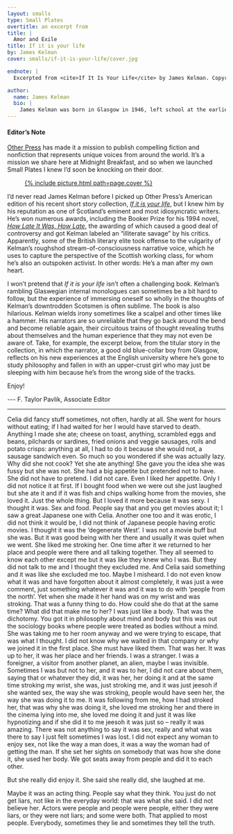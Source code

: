 ```yaml
---
layout: smalls
type: Small Plates
overtitle: an excerpt from
title: |
  Amor and Exile
title: If it is your life
by: James Kelman
cover: smalls/if-it-is-your-life/cover.jpg

endnote: |
  Excerpted from <cite>If It Is Your Life</cite> by James Kelman. Copyright 2014 by James Kelman. Published by Other Press. All rights reserved. Reprinted by permission from Other Press.

author:
  name: James Kelman
  bio: |
    James Kelman was born in Glasgow in 1946, left school at the earliest opportunity, and began working life in a factory aged 15. Emigrated with his family to California in 1963, returned to Scotland 1964. Kelman has worked at a variety of jobs ever since. He began writing while living in London aged twenty two and later met Texan writer Mary Gray Hughes. With her support his debut story collection, <cite>An Old Pub Near The Angel</cite> was published by Puckerbrush Press, Maine, in 1973.  His fourth novel, <cite>How Late It Was, How Late</cite>, won the Booker Prize in 1994. His recent publications include story collections <cite>Busted Scotch</cite> and <cite>If it is your life</cite>; and novels, <cite>You have to be careful in the Land of the Free</cite>, <cite>Translated Accounts</cite>, and <cite>Kieron Smith, boy</cite>. Kelman has taught at the University of Texas in Austin, and San José State University, California. He and his wife live in Scotland, not far from their two daughters and two grandchildren.
---
```


<div class="intro" markdown="block">

<h4>Editor’s Note</h4>

<a href="http://www.otherpress.com/">Other Press</a> has made it a mission to publish compelling fiction and nonfiction that represents unique voices from around the world. It’s a mission we share here at Midnight Breakfast, and so when we launched Small Plates I knew I’d soon be knocking on their door.

<figure class="right small">
  <a href="http://www.otherpress.com/books/life/">{% include picture.html path=page.cover %}</a>
</figure>


I’d never read James Kelman before I picked up Other Press’s American edition of his recent short story collection, <a href="http://www.otherpress.com/books/life/"><cite>If it is your life</cite></a>, but I knew him by his reputation as one of Scotland’s eminent and most idiosyncratic writers. He’s won numerous awards, including the Booker Prize for his 1994 novel, <a href="http://www.theguardian.com/books/2011/sep/14/booker-club-james-kelman-how-late"><cite>How Late It Was, How Late</cite></a>, the awarding of which caused a good deal of controversy and got Kelman labeled an “illiterate savage” by his critics. Apparently, some of the British literary elite took offense to the vulgarity of Kelman’s roughshod stream-of-consciousness narrative voice, which he uses to capture the perspective of the Scottish working class, for whom he’s also an outspoken activist. In other words: He’s a man after my own heart.

I won’t pretend that <cite>If it is your life</cite> isn’t often a challenging book. Kelman’s rambling Glaswegian internal monologues can sometimes be a bit hard to follow, but the experience of immersing oneself so wholly in the thoughts of Kelman’s downtrodden Scotsmen is often sublime. The book is also hilarious. Kelman wields irony sometimes like a scalpel and other times like a hammer. His narrators are so unreliable that they go back around the bend and become reliable again, their circuitous trains of thought revealing truths about themselves and the human experience that they may not even be aware of. Take, for example, the excerpt below, from the titular story in the collection, in which the narrator, a good old blue-collar boy from Glasgow, reflects on his new experiences at the English university where he’s gone to study philosophy and fallen in with an upper-crust girl who may just be sleeping with him because he’s from the wrong side of the tracks.

Enjoy!

--- F. Taylor Pavlik, Associate Editor

</div>

<hr />

Celia did fancy stuff sometimes, not often, hardly at all. She went for hours without eating; if I had waited for her I would have starved to death. Anything I made she ate; cheese on toast, anything, scrambled eggs and beans, pilchards or sardines, fried onions and veggie sausages, rolls and potato crisps: anything at all, I had to do it because she would not, a sausage sandwich even. So much so you wondered if she was actually lazy. Why did she not cook? Yet she ate anything! She gave you the idea she was fussy but she was not. She had a big appetite but pretended not to have. She did not have to pretend. I did not care. Even I liked her appetite. Only I did not notice it at first. If I bought food when we were out she just laughed but she ate it and if it was fish and chips walking home from the movies, she loved it. Just the whole thing. But I loved it more because it was sexy. I thought it was. Sex and food. People say that and you get movies about it; I saw a great Japanese one with Celia. Another one too and it was erotic, I did not think it would be, I did not think of Japanese people having erotic movies. I thought it was the ‘degenerate West’. I was not a movie buff but she was. But it was good being with her there and usually it was quiet when we went. She liked me stroking her. One time after it we returned to her place and people were there and all talking together. They all seemed to know each other except me but it was like they knew who I was. But they did not talk to me and I thought they excluded me. And Celia said something and it was like she excluded me too. Maybe I misheard. I do not even know what it was and have forgotten about it almost completely, it was just a wee comment, just something whatever it was and it was to do with ‘people from the north’. Yet when she made it her hand was on my wrist and was stroking. That was a funny thing to do. How could she do that at the same time? What did that make me to her? I was just like a body. That was the dichotomy. You got it in philosophy about mind and body but this was out the sociology books where people were treated as bodies without a mind. She was taking me to her room anyway and we were trying to escape, that was what I thought. I did not know why we waited in that company or why we joined it in the first place. She must have liked them. That was her. It was up to her, it was her place and her friends. I was a stranger. I was a foreigner, a visitor from another planet, an alien, maybe I was invisible. Sometimes I was but not to her, and it was to her, I did not care about them, saying that or whatever they did, it was her, her doing it and at the same time stroking my wrist, she was, just stroking me, and it was just jeesoh if she wanted sex, the way she was stroking, people would have seen her, the way she was doing it to me. It was following from me, how I had stroked her, that was why she was doing it, she loved me stroking her and there in the cinema lying into me, she loved me doing it and just it was like hypnotizing and if she did it to me jeesoh it was just so – really it was amazing. There was not anything to say it was sex, really and what was there to say I just felt sometimes I was lost. I did not expect any woman to enjoy sex, not like the way a man does, it was a way the woman had of getting the man. If she set her sights on somebody that was how she done it, she used her body. We got seats away from people and did it to each other.

But she really did enjoy it. She said she really did, she laughed at me.

Maybe it was an acting thing. People say what they think. You just do not get liars, not like in the everyday world: that was what she said. I did not believe her. Actors were people and people were people, either they were liars, or they were not liars; and some were both. That applied to most people. Everybody, sometimes they lie and sometimes they tell the truth.
